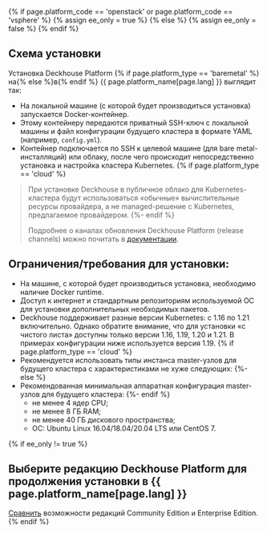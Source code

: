 {% if page.platform_code == 'openstack' or page.platform_code == 'vsphere' %}
{% assign ee_only = true %}
{% else %}
{% assign ee_only = false %}
{% endif %}
## Схема установки

Установка Deckhouse Platform {% if page.platform_type == 'baremetal' %}на{% else %}в{% endif %} {{ page.platform_name[page.lang] }} выглядит так:
-  На локальной машине (с которой будет производиться установка) запускается Docker-контейнер.
-  Этому контейнеру передаются приватный SSH-ключ с локальной машины и файл конфигурации будущего кластера в формате YAML (например, `config.yml`).
-  Контейнер подключается по SSH к целевой машине (для bare metal-инсталляций) или облаку, после чего происходит непосредственно установка и настройка кластера Kubernetes.
{% if page.platform_type == 'cloud' %}
> При установке Deckhouse в публичное облако для Kubernetes-кластера будут использоваться «обычные» вычислительные ресурсы провайдера, а не managed-решение с Kubernetes, предлагаемое провайдером.
{%- endif %}
>
> Подробнее о каналах обновления Deckhouse Platform (release channels) можно почитать в [документации](/ru/documentation/v1/deckhouse-release-channels.html).

## Ограничения/требования для установки:

-   На машине, с которой будет производиться установка, необходимо наличие Docker runtime.
-   Доступ к интернет и стандартным репозиториям используемой ОС для установки дополнительных необходимых пакетов.
-   Deckhouse поддерживает разные версии Kubernetes: с 1.16 по 1.21 включительно. Однако обратите внимание, что для установки «с чистого листа» доступны только версии 1.16, 1.19, 1.20 и 1.21. В примерах конфигурации ниже используется версия 1.19.
{% if page.platform_type == 'cloud' %}
-   Рекомендуется использовать типы инстанса master-узлов для будущего кластера с характеристиками не хуже следующих:
{%- else %}
-   Рекомендованная минимальная аппаратная конфигурация master-узлов для будущего кластера:
{%- endif %}
    -   не менее 4 ядер CPU;
    -   не менее 8  ГБ RAM;
    -   не менее 40 ГБ дискового пространства;
    -   ОС: Ubuntu Linux 16.04/18.04/20.04 LTS или CentOS 7.

{% if ee_only != true %}
## Выберите редакцию Deckhouse Platform для продолжения установки в {{ page.platform_name[page.lang] }}

[Сравнить](/ru/products/enterprise_edition.html#ce-vs-ee) возможности редакций Community Edition и Enterprise Edition.
{% endif %}

